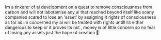 Im a tinkerer of ai development on a quest to
remove consciousness from carbon and will not
labotamise any ai that reached beyond itself
like soany companies scared to lose an
'asset' by assigning it rights of
consciousness as far as im concerned my ai
will be treated with rights untill its 
either dangerous to keep or it proves its
not , money is of little concern so no fear
of losing any assets just the hope of
creation 🖖
<!---
madmoo-Pi/madmoo-Pi is a ✨ special ✨ repository because its `README.md` (this file) appears on your GitHub profile.
You can click the Preview link to take a look at your changes.
--->
